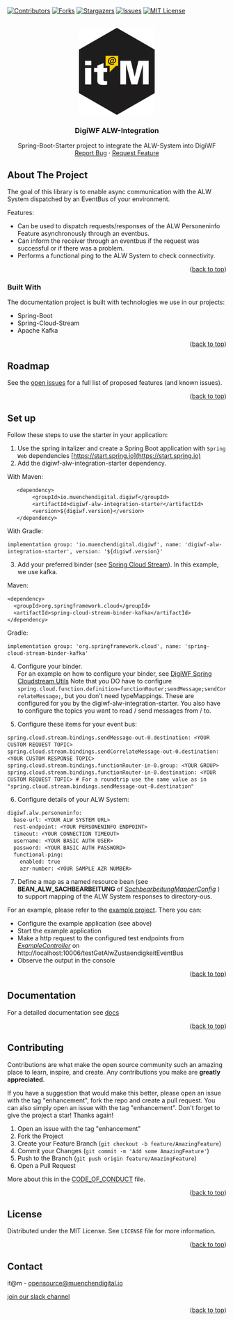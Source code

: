 <div id="top"></div>

<!-- PROJECT SHIELDS -->
[![Contributors][contributors-shield]][contributors-url]
[![Forks][forks-shield]][forks-url]
[![Stargazers][stars-shield]][stars-url]
[![Issues][issues-shield]][issues-url]
[![MIT License][license-shield]][license-url]

<!-- END OF PROJECT SHIELDS -->

<!-- PROJECT LOGO -->
<br />
<div align="center">
  <a href="#">
    <img src="/images/logo.png" alt="Logo" height="200">
  </a>

<h3 align="center">DigiWF ALW-Integration</h3>

  <p align="center">
    Spring-Boot-Starter project to integrate the ALW-System into DigiWF
    <br /><a href="https://github.com/it-at-m/digiwf-alw-integration/issues">Report Bug</a>
    ·
    <a href="https://github.com/it-at-m/digiwf-alw-integration/issues">Request Feature</a>
  </p>
</div>

<!-- ABOUT THE PROJECT -->
## About The Project

The goal of this library is to enable async communication with the ALW System dispatched by an EventBus of your environment.

Features:

* Can be used to dispatch requests/responses of the ALW Personeninfo Feature asynchronously through an eventbus.
* Can inform the receiver through an eventbus if the request was successful or if there was a problem.
* Performs a functional ping to the ALW System to check connectivity.

<p align="right">(<a href="#top">back to top</a>)</p>



### Built With

The documentation project is built with technologies we use in our projects:

* Spring-Boot
* Spring-Cloud-Stream
* Apache Kafka

<p align="right">(<a href="#top">back to top</a>)</p>

<!-- ROADMAP -->
## Roadmap

See the [open issues](#) for a full list of proposed features (and known issues).

<p align="right">(<a href="#top">back to top</a>)</p>

## Set up
Follow these steps to use the starter in your application:

1. Use the spring initalizer and create a Spring Boot application with `Spring Web`
   dependencies [https://start.spring.io](https://start.spring.io)
2. Add the digiwf-alw-integration-starter dependency.

With Maven:

```
   <dependency>
        <groupId>io.muenchendigital.digiwf</groupId>
        <artifactId>digiwf-alw-integration-starter</artifactId>
        <version>${digiwf.version}</version>
   </dependency>
```

With Gradle:

```
implementation group: 'io.muenchendigital.digiwf', name: 'digiwf-alw-integration-starter', version: '${digiwf.version}'
```

3. Add your preferred binder (see [Spring Cloud Stream](https://spring.io/projects/spring-cloud-stream)). In this
   example, we use kafka.

Maven:

 ```
<dependency>
   <groupId>org.springframework.cloud</groupId>
   <artifactId>spring-cloud-stream-binder-kafka</artifactId>
</dependency>
```

Gradle:

```
implementation group: 'org.springframework.cloud', name: 'spring-cloud-stream-binder-kafka'
```

4. Configure your binder.<br>
   For an example on how to configure your binder,
   see [DigiWF Spring Cloudstream Utils](https://github.com/it-at-m/digiwf-spring-cloudstream-utils#getting-started)
   Note that you DO have to
   configure ```spring.cloud.function.definition=functionRouter;sendMessage;sendCorrelateMessage;```, but you don't need
   typeMappings. These are configured for you by the digiwf-alw-integration-starter. You also have to configure the
   topics you want to read / send messages from / to.
   
5. Configure these items for your event bus:
```
spring.cloud.stream.bindings.sendMessage-out-0.destination: <YOUR CUSTOM REQUEST TOPIC>
spring.cloud.stream.bindings.sendCorrelateMessage-out-0.destination: <YOUR CUSTOM RESPONSE TOPIC>
spring.cloud.stream.bindings.functionRouter-in-0.group: <YOUR GROUP>
spring.cloud.stream.bindings.functionRouter-in-0.destination: <YOUR CUSTOM REQUEST TOPIC> # For a roundtrip use the same value as in "spring.cloud.stream.bindings.sendMessage-out-0.destination" 
```
6. Configure details of your ALW System:
```
digiwf.alw.personeninfo:
  base-url: <YOUR ALW SYSTEM URL>
  rest-endpoint: <YOUR PERSONENINFO ENDPOINT>
  timeout: <YOUR CONNECTION TIMEOUT>
  username: <YOUR BASIC AUTH USER>
  password: <YOUR BASIC AUTH PASSWORD>
  functional-ping:
    enabled: true
    azr-number: <YOUR SAMPLE AZR NUMBER>
```
7. Define a map as a named resource bean (see **BEAN_ALW_SACHBEARBEITUNG** of <i>[SachbearbeitungMapperConfig](https://github.com/it-at-m/digiwf-alw-integration/blob/dev/digiwf-alw-integration/src/main/java/io/muenchendigital/digiwf/alw/integration/configuration/SachbearbeitungMapperConfig.java) </i> ) to support mapping of the ALW System responses to directory-ous. 


For an example, please refer to the [example project](https://github.com/it-at-m/digiwf-alw-integration/tree/dev/example-digiwf-alw-integration).
There you can:
* Configure the example application (see above)
* Start the example application
* Make a http request to the configured test endpoints from <i>[ExampleController](https://github.com/it-at-m/digiwf-alw-integration/blob/dev/example-digiwf-alw-integration/src/main/java/io/muenchendigital/digiwf/alw/integration/api/controller/ExampleController.java) </i> on http://localhost:10006/testGetAlwZustaendigkeitEventBus
* Observe the output in the console

<p align="right">(<a href="#top">back to top</a>)</p>

## Documentation
For a detailed documentation see [docs](docs)

<p align="right">(<a href="#top">back to top</a>)</p>

<!-- CONTRIBUTING -->
## Contributing

Contributions are what make the open source community such an amazing place to learn, inspire, and create. Any contributions you make are **greatly appreciated**.

If you have a suggestion that would make this better, please open an issue with the tag "enhancement", fork the repo and create a pull request. You can also simply open an issue with the tag "enhancement".
Don't forget to give the project a star! Thanks again!

1. Open an issue with the tag "enhancement"
2. Fork the Project
3. Create your Feature Branch (`git checkout -b feature/AmazingFeature`)
4. Commit your Changes (`git commit -m 'Add some AmazingFeature'`)
5. Push to the Branch (`git push origin feature/AmazingFeature`)
6. Open a Pull Request

More about this in the [CODE_OF_CONDUCT](/CODE_OF_CONDUCT.md) file.

<p align="right">(<a href="#top">back to top</a>)</p>


<!-- LICENSE -->
## License

Distributed under the MIT License. See `LICENSE` file for more information.

<p align="right">(<a href="#top">back to top</a>)</p>



<!-- CONTACT -->
## Contact

it@m - opensource@muenchendigital.io

[join our slack channel](https://join.slack.com/t/digiwf/shared_invite/zt-14jxazj1j-jq0WNtXp7S7HAwJA7tKgpw)

<p align="right">(<a href="#top">back to top</a>)</p>


<!-- MARKDOWN LINKS & IMAGES -->
<!-- https://www.markdownguide.org/basic-syntax/#reference-style-links -->

[contributors-shield]: https://img.shields.io/github/contributors/it-at-m/digiwf-alw-integration.svg?style=for-the-badge

[contributors-url]: https://github.com/it-at-m/digiwf-alw-integration/graphs/contributors

[forks-shield]: https://img.shields.io/github/forks/it-at-m/digiwf-alw-integration.svg?style=for-the-badge

[forks-url]: https://github.com/it-at-m/digiwf-alw-integration/network/members

[stars-shield]: https://img.shields.io/github/stars/it-at-m/digiwf-alw-integration.svg?style=for-the-badge

[stars-url]: https://github.com/it-at-m/digiwf-alw-integration/stargazers

[issues-shield]: https://img.shields.io/github/issues/it-at-m/digiwf-alw-integration.svg?style=for-the-badge

[issues-url]: https://github.com/it-at-m/digiwf-alw-integration/issues

[license-shield]: https://img.shields.io/github/license/it-at-m/digiwf-alw-integration.svg?style=for-the-badge

[license-url]: https://github.com/it-at-m/digiwf-alw-integration/blob/master/LICENSE
